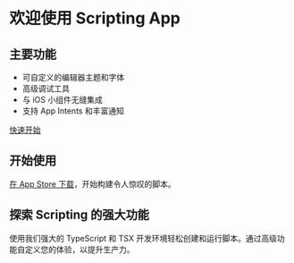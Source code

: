 # 欢迎使用 Scripting App

## 主要功能

-   可自定义的编辑器主题和字体
-   高级调试工具
-   与 iOS 小组件无缝集成
-   支持 App Intents 和丰富通知

[快速开始](/guide/docs/Quick%20Start)

## 开始使用

[在 App Store 下载](https://apps.apple.com/app/apple-store/id6479691128)，开始构建令人惊叹的脚本。

## 探索 Scripting 的强大功能

使用我们强大的 TypeScript 和 TSX 开发环境轻松创建和运行脚本。通过高级功能自定义您的体验，以提升生产力。
